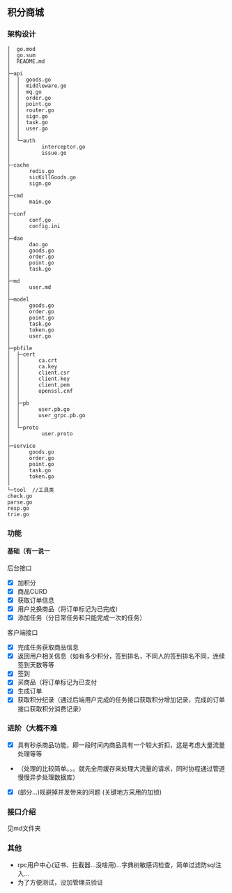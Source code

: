 ## 积分商城

### 架构设计
``` 
│  go.mod
│  go.sum
│  README.md
│                          
├─api
│  │  goods.go
│  │  middleware.go
│  │  mq.go
│  │  order.go
│  │  point.go
│  │  router.go
│  │  sign.go
│  │  task.go
│  │  user.go
│  │  
│  └─auth
│          interceptor.go
│          issue.go
│          
├─cache
│      redis.go
│      sicKillGoods.go
│      sign.go
│      
├─cmd
│      main.go
│      
├─conf
│      conf.go
│      config.ini
│      
├─dao
│      dao.go
│      goods.go
│      order.go
│      point.go
│      task.go
│      
├─md
│      user.md
│      
├─model
│      goods.go
│      order.go
│      point.go
│      task.go
│      token.go
│      user.go
│      
├─pbfile
│  ├─cert
│  │      ca.crt
│  │      ca.key
│  │      client.csr
│  │      client.key
│  │      client.pem
│  │      openssl.cnf
│  │      
│  ├─pb
│  │      user.pb.go
│  │      user_grpc.pb.go
│  │      
│  └─proto
│          user.proto
│          
├─service
│      goods.go
│      order.go
│      point.go
│      task.go
│      token.go
│      
└─tool	//工具类
check.go
parse.go
resp.go
trie.go

``` 


### 功能

#### 基础（有一说一

后台接口

- [x] 加积分
- [x] 商品CURD
- [x] 获取订单信息
- [x] 用户兑换商品（将订单标记为已完成）
- [x] 添加任务（分日常任务和只能完成一次的任务）

客户端接口

- [x] 完成任务获取商品信息
- [x] 返回用户相关信息（如有多少积分，签到排名，不同人的签到排名不同，连续签到天数等等
- [x] 签到
- [x] 买商品（将订单标记为已支付
- [x] 生成订单
- [x] 获取积分纪录（通过后端用户完成的任务接口获取积分增加记录，完成的订单接口获取积分消费记录）

### 进阶（大概不难

- [x] 具有秒杀商品功能，即一段时间内商品具有一个较大折扣，这是考虑大量流量处理等等
- （处理的比较简单。。。就先全用缓存来处理大流量的请求，同时协程通过管道慢慢异步处理数据库）

- [x] (部分...)规避掉并发带来的问题 (关键地方采用的加锁)

### 接口介绍

见md文件夹



### 其他

- rpc用户中心(证书、拦截器...没啥用)...字典树敏感词检查，简单过滤防sql注入...
- 为了方便测试，没加管理员验证